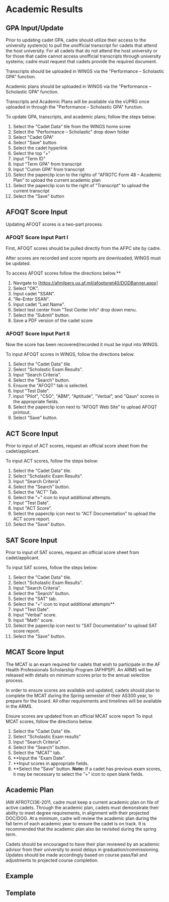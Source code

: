# Academic Results  

## GPA Input/Update
Prior to updating cadet GPA, cadre should utilize their access to the university system(s) to pull the unofficial transcript for cadets that attend the host university. For all cadets that do not attend the host university or for those that cadre cannot access unofficial transcripts through university systems; cadre must request that cadets provide the required document.

Transcripts should be uploaded in WINGS via the "Performance – Scholastic GPA" function.

Academic plans should be uploaded in WINGS via the "Performance – Scholastic GPA" function.

Transcripts and Academic Plans will be available via the vUPRG once uploaded in through the "Performance – Scholastic GPA" function.

To update GPA, transcripts, and academic plans; follow the steps below:

1. Select the "Cadet Data" tile from the WINGS home scree
2. Select the "Performance – Scholastic" drop down folder
3. Select "Cadet GPA"
4. Select "Save" button
5. Select the cadet hyperlink
6. Select the top "+" 
7. Input "Term ID"
8. Input "Term GPA" from transcript
9. Input "Cumm GPA" from transcript
10. Select the paperclip icon to the righto of "AFROTC Form 48 – Academic  Plan" to upload the current academic plan
11. Select the paperclip icon to the right of "Transcript" to upload the current  transcript
12. Select the "Save" button

## AFOQT Score Input
Updating AFOQT scores is a two-part process.

### AFOQT Score Input Part I
First, AFOQT scores should be pulled directly from the AFPC site by cadre.

After scores are recorded and score reports are downloaded, WINGS must be updated.

To access AFOQT scores follow the directions below.**

1. Navigate to [https://afmilpers.us.af.mil/afoqtsnet40/DODBanner.aspx]
2. Select "OK".
3. Input cadet "SSAN".
4. "Re-Enter SSAN".
5. Input cadet "Last Name".
6. Select test center from "Test Center Info" drop down menu.
7. Select the "Submit" button.
8. Save a PDF version of the cadet score

### AFOQT Score Input Part II
Now the score has been recovered/recorded it must be input into WINGS.

To input AFOQT scores in WINGS, follow the directions below:
   1. Select the "Cadet Data" tile.
   2. Select "Scholastic Exam Results".
   3. Input "Search Criteria".
   4. Select the "Search" button.
   5. Ensure the "AFOQT" tab is selected.
   6. Input "Test Date".
   7. Input "Pilot", "CSO", "ABM", "Aptitude", "Verbal", and "Qaun" scores in  the appropriate fields.
   8. Select the paperclip icon next to "AFOQT Web Site" to upload AFOQT  printout.
   9. Select "Save" button.

## ACT Score Input
Prior to input of ACT scores, request an official score sheet from the cadet/applicant.

To input ACT scores, follow the steps below:
   1. Select the "Cadet Data" tile.
   2. Select "Scholastic Exam Results".
   3. Input "Search Criteria".
   4. Select the "Search" button.
   5. Select the "ACT" Tab.
   6. Select the "+" icon to input additional attempts.
   7. Input "Test Date".
   8. Input "ACT Score".
   9. Select the paperclip icon next to "ACT Documentation" to upload the ACT  score report.
   10. Select the "Save" button.

## SAT Score Input
Prior to input of SAT scores, request an official score sheet from cadet/applicant.

To input SAT scores, follow the steps below:
   1. Select the "Cadet Data" tile.
   2. Select "Scholastic Exam Results".
   3. Input "Search Criteria".
   4. Select the "Search" button.
   5. Select the "SAT" tab.
   6. Select the "+" icon to input additional attempts**
   7. Input "Test Date".
   8. Input "Verbal" score.
   9. Input "Math" score.
   10. Select the paperclip icon next to "SAT Documentation" to upload SAT score  report.
   11. Select the "Save" button.

## MCAT Score Input
The MCAT is an exam required for cadets that wish to participate in the AF Health Professionals Scholarship Program (AFHPSP). An ARMS will be released with details on minimum scores prior to the annual selection process.

In order to ensure scores are available and updated, cadets should plan to complete the MCAT during the Spring semester of their AS300 year, to prepare for the board. All other requirements and timelines will be available in the ARMS.

Ensure scores are updated from an official MCAT score report To input MCAT scores, follow the directions below.
![]()

1. Select the "Cadet Data" tile.
2. Select "Scholastic Exam results"
3. Input "Search Criteria".
4. Select the "Search" button.
5. Select the "MCAT" tab.
6. **Input the "Exam Date".
7. **Input scores in appropriate fields.
8. **Select the "Save" button.
**Note:** If a cadet has previous exam scores, it may be necessary to select the "+" icon to  open blank fields.

## Academic Plan
IAW AFROTCI36-2011, cadre must keep a current academic plan on file of active cadets. Through the academic plan, cadets must demonstrate their ability to meet degree requirements, in alignment with their projected DOC/DOG. At a minimum, cadre will review the academic plan during the fall term of each academic year to ensure the cadet is on track. It is recommended that the academic plan also be revisited during the spring term.

Cadets should be encouraged to have their plan reviewed by an academic advisor from their university to avoid delays in graduation/commissioning. Updates should be made accordingly based on course pass/fail and adjustments to projected course completion.

## Example

## Template
